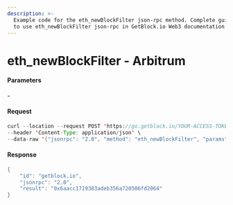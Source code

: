 ```yaml
---
description: >-
  Example code for the eth_newBlockFilter json-rpc method. Сomplete guide on how
  to use eth_newBlockFilter json-rpc in GetBlock.io Web3 documentation.
---
```


# eth\_newBlockFilter - Arbitrum

#### Parameters

\-

#### Request

```java
curl --location --request POST 'https://go.getblock.io/YOUR-ACCESS-TOKEN' \
--header 'Content-Type: application/json' \
--data-raw '{"jsonrpc": "2.0", "method": "eth_newBlockFilter", "params": [], "id": "getblock.io"}'
```

#### Response

```java
{
    "id": "getblock.io",
    "jsonrpc": "2.0",
    "result": "0x6aacc1719383adeb356a720506fd2064"
}
```
